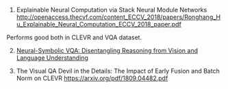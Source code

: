 1. Explainable Neural Computation via Stack Neural Module Networks
http://openaccess.thecvf.com/content_ECCV_2018/papers/Ronghang_Hu_Explainable_Neural_Computation_ECCV_2018_paper.pdf

Performs good both in CLEVR and VQA dataset.


2. [Neural-Symbolic VQA: Disentangling Reasoning from Vision and Language Understanding](http://papers.nips.cc/paper/7381-neural-symbolic-vqa-disentangling-reasoning-from-vision-and-language-understanding.pdf)


3. The Visual QA Devil in the Details: The Impact of Early Fusion and Batch Norm on CLEVR
https://arxiv.org/pdf/1809.04482.pdf
